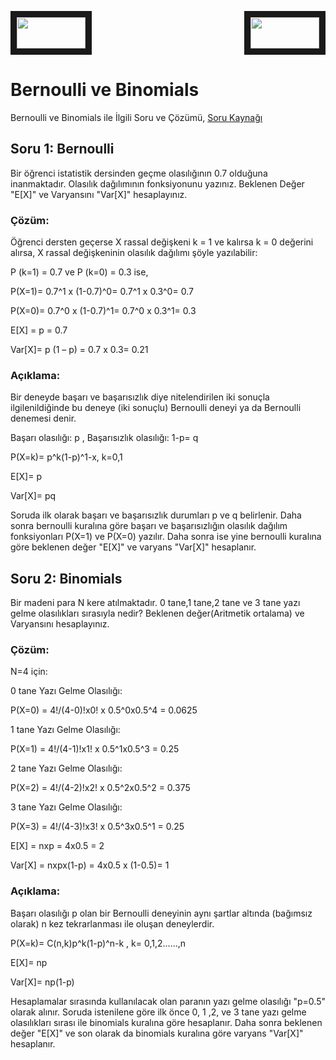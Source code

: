 <p align="left">
<a href="https://colab.research.google.com/drive/1PGqyzuPBcYfdRK9C8_aJgtg62Jg8Dtf5" target="_blank">
 <img src="https://colab.research.google.com/assets/colab-badge.svg" width="110" height="50" border="10"  />
</a>
 
<a href="https://colab.research.google.com/drive/12cEMUiXhcIGe_80oT2iqCIFxN4TAiiRs" target="_blank">
 <img src="https://colab.research.google.com/assets/colab-badge.svg" width="110" height="50" border="10" align="right"/>
</a>
</p>   

# Bernoulli ve Binomials
Bernoulli ve Binomials ile İlgili Soru ve Çözümü, <a href="http://content.lms.sabis.sakarya.edu.tr/Uploads/48396/27636/13._%C3%B6zel_olas%C4%B1l%C4%B1k_da%C4%9F%C4%B1l%C4%B1mlar%C4%B1.pdf" target="_blank">Soru Kaynağı</a>

## Soru 1: Bernoulli
Bir öğrenci istatistik dersinden geçme olasılığının 0.7 olduğuna inanmaktadır. Olasılık dağılımının fonksiyonunu yazınız. Beklenen Değer "E[X]" ve Varyansını "Var[X]" hesaplayınız.

### Çözüm:
Öğrenci dersten geçerse X rassal değişkeni k = 1 ve kalırsa k = 0 değerini alırsa, X rassal değişkeninin olasılık dağılımı şöyle yazılabilir:

P (k=1) = 0.7 ve P (k=0) = 0.3 ise,

P(X=1)= 0.7^1 x (1-0.7)^0= 0.7^1 x 0.3^0= 0.7

P(X=0)= 0.7^0 x (1-0.7)^1= 0.7^0 x 0.3^1= 0.3

E[X] = p = 0.7

Var[X]= p (1 – p) = 0.7 x 0.3= 0.21

### Açıklama:
Bir deneyde başarı ve başarısızlık diye nitelendirilen iki sonuçla ilgilenildiğinde bu deneye (iki sonuçlu) Bernoulli deneyi ya da Bernoulli denemesi denir.

Başarı olasılığı: p ,  Başarısızlık olasılığı: 1-p= q

P(X=k)= p^k(1-p)^1-x, k=0,1

E[X]= p

Var[X]= pq

Soruda ilk olarak başarı ve başarısızlık durumları p ve q belirlenir. Daha sonra bernoulli kuralına göre başarı ve başarısızlığın olasılık dağılım fonksiyonları P(X=1) ve P(X=0) yazılır. Daha sonra ise yine bernoulli kuralına göre beklenen değer "E[X]" ve varyans "Var[X]" hesaplanır.

## Soru 2: Binomials
Bir madeni para N kere atılmaktadır. 0 tane,1 tane,2 tane ve 3 tane yazı gelme olasılıkları sırasıyla nedir? Beklenen değer(Aritmetik ortalama) ve Varyansını hesaplayınız. 

### Çözüm:
N=4 için:

0 tane Yazı Gelme Olasılığı:

P(X=0) = 4!/(4-0)!x0! x 0.5^0x0.5^4 = 0.0625

1 tane Yazı Gelme Olasılığı:

P(X=1) = 4!/(4-1)!x1! x 0.5^1x0.5^3 = 0.25

2 tane Yazı Gelme Olasılığı:

P(X=2) = 4!/(4-2)!x2! x 0.5^2x0.5^2 = 0.375

3 tane Yazı Gelme Olasılığı:

P(X=3) = 4!/(4-3)!x3! x 0.5^3x0.5^1 = 0.25

E[X] = nxp = 4x0.5 = 2

Var[X] = nxpx(1-p) = 4x0.5 x (1-0.5)= 1

### Açıklama:

Başarı olasılığı p olan bir Bernoulli deneyinin aynı şartlar altında (bağımsız olarak) n kez tekrarlanması ile oluşan deneylerdir.

P(X=k)= C(n,k)p^k(1-p)^n-k , k= 0,1,2......,n

E[X]= np

Var[X]= np(1-p)

Hesaplamalar sırasında kullanılacak olan paranın yazı gelme olasılığı "p=0.5" olarak alınır. Soruda istenilene göre ilk önce 0, 1 ,2, ve 3 tane yazı gelme olasılıkları sırası ile binomials kuralına göre hesaplanır. Daha sonra beklenen değer "E[X]" ve son olarak da binomials kuralına göre varyans "Var[X]" hesaplanır.
